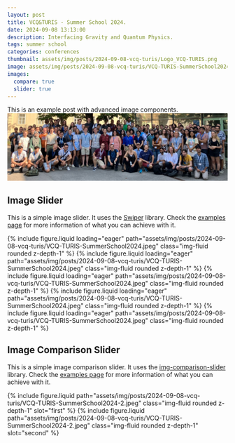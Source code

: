 ```yaml
---
layout: post
title: VCQ&TURIS - Summer School 2024.
date: 2024-09-08 13:13:00
description: Interfacing Gravity and Quantum Physics.
tags: summer school
categories: conferences
thumbnail: assets/img/posts/2024-09-08-vcq-turis/Logo_VCQ-TURIS.png
image: assets/img/posts/2024-09-08-vcq-turis/VCQ-TURIS-SummerSchool2024-2.jpeg
images:
  compare: true
  slider: true
---
```


This is an example post with advanced image components.
![Minha Imagem](/assets/img/posts/2024-09-08-vcq-turis/VCQ-TURIS-SummerSchool2024-2.jpeg)

## Image Slider

This is a simple image slider. It uses the [Swiper](https://swiperjs.com/) library. Check the [examples page](https://swiperjs.com/demos) for more information of what you can achieve with it.

<swiper-container keyboard="true" navigation="true" pagination="true" pagination-clickable="true" pagination-dynamic-bullets="true" rewind="true">
  <swiper-slide>{% include figure.liquid loading="eager" path="assets/img/posts/2024-09-08-vcq-turis/VCQ-TURIS-SummerSchool2024.jpeg" class="img-fluid rounded z-depth-1" %}</swiper-slide>
  <swiper-slide>{% include figure.liquid loading="eager" path="assets/img/posts/2024-09-08-vcq-turis/VCQ-TURIS-SummerSchool2024.jpeg" class="img-fluid rounded z-depth-1" %}</swiper-slide>
  <swiper-slide>{% include figure.liquid loading="eager" path="assets/img/posts/2024-09-08-vcq-turis/VCQ-TURIS-SummerSchool2024.jpeg" class="img-fluid rounded z-depth-1" %}</swiper-slide>
  <swiper-slide>{% include figure.liquid loading="eager" path="assets/img/posts/2024-09-08-vcq-turis/VCQ-TURIS-SummerSchool2024.jpeg" class="img-fluid rounded z-depth-1" %}</swiper-slide>
  <swiper-slide>{% include figure.liquid loading="eager" path="assets/img/posts/2024-09-08-vcq-turis/VCQ-TURIS-SummerSchool2024.jpeg" class="img-fluid rounded z-depth-1" %}</swiper-slide>
</swiper-container>

## Image Comparison Slider

This is a simple image comparison slider. It uses the [img-comparison-slider](https://img-comparison-slider.sneas.io/) library. Check the [examples page](https://img-comparison-slider.sneas.io/examples.html) for more information of what you can achieve with it.

<img-comparison-slider>
  {% include figure.liquid path="assets/img/posts/2024-09-08-vcq-turis/VCQ-TURIS-SummerSchool2024-2.jpeg" class="img-fluid rounded z-depth-1" slot="first" %}
  {% include figure.liquid path="assets/img/posts/2024-09-08-vcq-turis/VCQ-TURIS-SummerSchool2024-2.jpeg" class="img-fluid rounded z-depth-1" slot="second" %}
</img-comparison-slider>